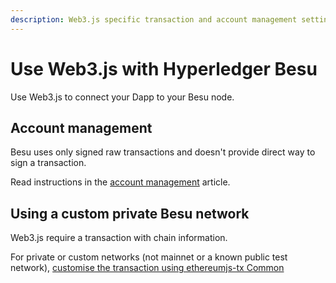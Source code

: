 ```yaml
---
description: Web3.js specific transaction and account management settings for Hyperledger Besu
---
```


# Use Web3.js with Hyperledger Besu

Use Web3.js to connect your Dapp to your Besu node.

## Account management

Besu uses only signed raw transactions and doesn't provide direct way to sign a transaction.

Read instructions in the [account management](../Send-Transactions/Account-Management.md) article.

## Using a custom private Besu network

Web3.js require a transaction with chain information.

For private or custom networks (not mainnet or a known public test network), [customise the transaction
using ethereumjs-tx Common](https://github.com/ethereumjs/ethereumjs-vm/tree/master/packages/common#working-with-privatecustom-chains)
